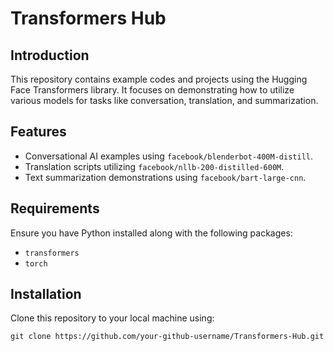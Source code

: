 # Transformers Hub

## Introduction
This repository contains example codes and projects using the Hugging Face Transformers library. It focuses on demonstrating how to utilize various models for tasks like conversation, translation, and summarization.

## Features
- Conversational AI examples using `facebook/blenderbot-400M-distill`.
- Translation scripts utilizing `facebook/nllb-200-distilled-600M`.
- Text summarization demonstrations using `facebook/bart-large-cnn`.

## Requirements
Ensure you have Python installed along with the following packages:
- `transformers`
- `torch`

## Installation
Clone this repository to your local machine using:
```
git clone https://github.com/your-github-username/Transformers-Hub.git
```
